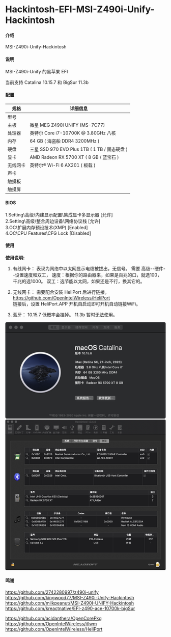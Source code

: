 # Hackintosh-EFI-MSI-Z490i-Unify-Hackintosh

#### 介绍
MSI-Z490i-Unify-Hackintosh  

#### 说明
MSI-Z490i-Unify 的黑苹果 EFI  

当前支持 Catalina 10.15.7  和 BigSur 11.3b  
 
#### 配置
| 规格     | 详细信息                                                                       |
| -------- | ------------------------------------------------------------------------------ |
| 型号     |                                                                                |
| 主板     | 微星 MEG Z490I UNIFY (MS-7C77)                                                 |
| 处理器   | 英特尔 Core i7-10700K @ 3.80GHz 八核                                           |
| 内存     | 64 GB ( 海盗船 DDR4 3200MHz )                                                  |
| 硬盘     | 三星 SSD 970 EVO Plus 1TB ( 1 TB / 固态硬盘 )                                  |
| 显卡     | AMD Radeon RX 5700 XT ( 8 GB / 蓝宝石 )                                        |
| 无线网卡 | 英特尔® Wi-Fi 6 AX201 ( 板载 )                                                 |
| 声卡     |                                                                                |
| 触摸板   |                                                                                |
| 触摸屏   |                                                                                |


#### BIOS
1.Setting\高级\内建显示配置\集成显卡多显示器 [允许]  
2.Setting\高级\整合周边设备\网络协议栈       [允许]  
3.OC\扩展内存预设技术(XMP)                   [Enabled]  
4.OC\CPU Features\CFG Lock                   [Disabled]  


#### 使用
 **使用说明:** 
 1. 有线网卡：
    表现为网络中以太网显示电缆被拔出，无信号。
	需要 高级--硬件--设置速度和双工，
		速度：根据你的路由器来，如果是百兆的口，就选100，千兆的选1000。
		双工：选节能以太网，如果还是不行，换其它的。
 
 2. 无线网卡：
    需要配合安装 HeliPort 后进行链接。https://github.com/OpenIntelWireless/HeliPort  
	链接后，设置 HeliPort.APP 开机自启动即可开机自动链接WiFi。

 3. 蓝牙：
     10.15.7 低概率会挂掉。
	 11.3b 暂时无法使用。

 ![Image text](screenshot/QQ20200920-183839.png)  
 ![Image text](screenshot/QQ20200920-183718.png)  
  
  
#### 鸣谢
https://github.com/2742280997/z490i-unify  
https://github.com/kingwood77/MSI-Z490i-Unify-Hackintosh  
https://github.com/milkpeanut/MSI-Z490I-UNIFY-Hackintosh  
https://github.com/kreactnative/EFI-z490-ace-10700k-bigSur  

https://github.com/acidanthera/OpenCorePkg  
https://github.com/OpenIntelWireless/itlwm  
https://github.com/OpenIntelWireless/HeliPort  



